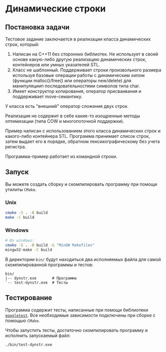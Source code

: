 # Динамические строки

## Постановка задачи

Тестовое задание заключается в реализации класса динамических строк, который:

1. Написан на C++11 без сторонних библиотек. Не использует в своей основе какую-либо другую реализацию динамических строк, контейнеров или умных указателей STL.
2. Класс не шаблонный. Поддерживает строки произвольного размера используя базовые операции работы с динамическим хипом (функции malloc()/free() или операторы new/delete) для манипуляциип последовательностями символов типа char.
3. Имеет конструктор копирования, оператор присваивания и поддерживает move-семантику. 

У класса есть "внешний" оператор сложения двух строк.

Реализация не содержит в себе какие-то изощренные методы оптимизации (типа COW и многопоточной поддержки).

Пример написан с использованием этого класса динамических строк и какого-либо контейнера STL. Программа принимает список строк, затем выдает его в порядке, обратном лексикографическому без учета регистра.

Программа-пример работает из командной строки.

## Запуск

Вы можете создать сборку и скомпилировать программу при помощи утилиты `CMake`.

### Unix
```sh
cmake -S . -B build
make -C build
``` 

### Windows
```sh
# On windows:
cmake -S . -B build -G "MinGW Makefiles"
mingw32-make -C build
``` 

В директории `bin/` будут находиться два исполняемых файла для самой скомпилированной программы и тестов: 

```tree
bin/
|-- dynstr.exe       # Программа
`-- test-dynstr.exe  # Тесты
```

## Тестирование

Программа содержит тесты, написанные при помощи библиотеки [`googletest`](https://github.com/google/googletest). Все необходимые зависимости подключены при сборке с помощью `CMake`.

Чтобы запустить тесты, достаточно скомпилировать программу и исполнить запускаемый файл:

```sh
./bin/test-dynstr.exe
```